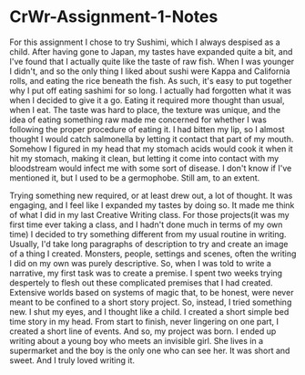# CrWr-Assignment-1-Notes

For this assignment I chose to try Sushimi, which I always despised as a child. After having gone to Japan, my tastes have expanded 
quite a bit, and I've found that I actually quite like the taste of raw fish. When I was younger I didn't, and so the only thing I liked
about sushi were Kappa and California rolls, and eating the rice beneath the fish. As such, it's easy to put together why I put off eating
sashimi for so long. I actually had forgotten what it was when I decided to give it a go. Eating it required more thought than usual, when
I eat. The taste was hard to place, the texture was unique, and the idea of eating something raw made me concerned for whether I was
following the proper procedure of eating it. I had bitten my lip, so I almost thought I would catch salmonella by letting it contact that
part of my mouth. Somehow I figured in my head that my stomach acids would cook it when it hit my stomach, making it clean, but letting it
come into contact with my bloodstream would infect me with some sort of disease. I don't know if I've mentioned it, but I used to be a
germophobe. Still am, to an extent.

Trying something new required, or at least drew out, a lot of thought. It was engaging, and I feel like I expanded my tastes by doing so.
It made me think of what I did in my last Creative Writing class. For those projects(it was my first time ever taking a class, and I hadn't
done much in terms of my own time) I decided to try something different from my usual routine in writing. Usually, I'd take long paragraphs
of description to try and create an image of a thing I created. Monsters, people, settings and scenes, often the writing I did on my own
was purely descriptive. So, when I was told to write a narrative, my first task was to create a premise. I spent two weeks trying
despertely to flesh out these complicated premises that I had created. Extensive worlds based on systems of magic that, to be honest, were
never meant to be confined to a short story project. So, instead, I tried something new. I shut my eyes, and I thought like a child. I
created a short simple bed time story in my head. From start to finish, never lingering on one part, I created a short line of events. And
so, my project was born. I ended up writing about a young boy who meets an invisible girl. She lives in a supermarket and the boy is the
only one who can see her. It was short and sweet. And I truly loved writing it.
